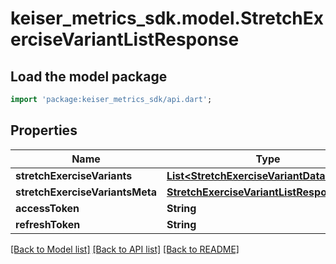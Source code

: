 # keiser_metrics_sdk.model.StretchExerciseVariantListResponse

## Load the model package
```dart
import 'package:keiser_metrics_sdk/api.dart';
```

## Properties
Name | Type | Description | Notes
------------ | ------------- | ------------- | -------------
**stretchExerciseVariants** | [**List&lt;StretchExerciseVariantData&gt;**](StretchExerciseVariantData.md) |  | 
**stretchExerciseVariantsMeta** | [**StretchExerciseVariantListResponseMeta**](StretchExerciseVariantListResponseMeta.md) |  | 
**accessToken** | **String** |  | [optional] 
**refreshToken** | **String** |  | [optional] 

[[Back to Model list]](../README.md#documentation-for-models) [[Back to API list]](../README.md#documentation-for-api-endpoints) [[Back to README]](../README.md)


